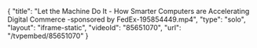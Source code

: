 {
    "title": "Let the Machine Do It - How Smarter Computers are Accelerating Digital Commerce -sponsored by FedEx-195854449.mp4",
    "type": "solo",
    "layout": "iframe-static",
    "videoId": "85651070",
    "url": "\/tvpembed\/85651070"
}